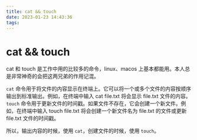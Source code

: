 ```yaml
---
title: cat && touch
date: 2023-01-23 14:43:36
tags:
---
```


# cat && touch
cat 和 touch 是工作中用的比较多的命令，linux、macos 上基本都能用。本人总是非常神奇的会把这两兄弟的作用记混。

`cat` 命令用于将文件的内容显示在终端上。它可以将一个或多个文件的内容按顺序输出到标准输出。例如，在终端中输入 cat file.txt 将会显示 file.txt 文件的内容。
`touch` 命令用于更新文件的时间戳。如果文件不存在，它会创建一个新文件。例如，在终端中输入 touch file.txt 将会创建一个新文件名为 file.txt 的文件或更新 file.txt 文件的时间戳。

所以，输出内容的时候，使用 `cat`，创建文件的时候，使用 `touch`。